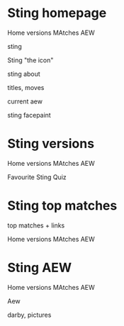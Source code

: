 # Sting homepage

Home versions MAtches AEW

sting

Sting
"the icon"

sting about

titles, moves

current aew

sting facepaint

# Sting versions

Home versions MAtches AEW

Favourite Sting Quiz

# Sting top matches

top matches + links

Home versions MAtches AEW

# Sting AEW

Home versions MAtches AEW

Aew

darby, pictures
